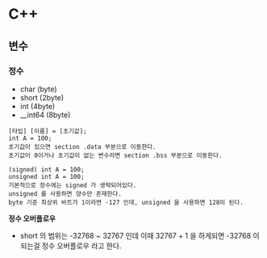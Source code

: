 # C++ 

## 변수

### 정수
- char (byte)
- short (2byte)
- int (4byte)
- __int64 (8byte)

```Text
[타입] [이름] = [초기값];
int A = 100;
초기값이 있으면 section .data 부분으로 이동한다.
초기값이 0이거나 초기값이 없는 변수라면 section .bss 부분으로 이동한다.

(signed) int A = 100;
unsigned int A = 100;
기본적으로 정수에는 signed 가 생략되어있다.
unsigned 를 사용하면 양수만 존재한다. 
byte 기준 최상위 비트가 1이라면 -127 인데, unsigned 을 사용하면 128이 된다.
```

**정수 오버플로우**
- short 의 범위는 -32768 ~ 32767 인데 이때 32767 + 1 을 하게되면 -32768 이 되는걸 정수 오버플로우 라고 한다.
